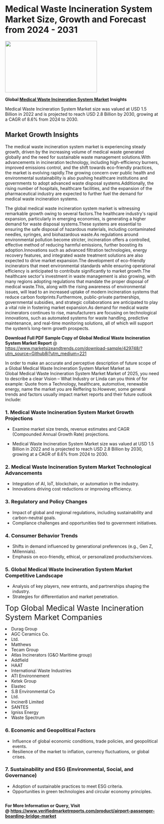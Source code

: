 <H1>Medical Waste Incineration System Market Size, Growth and Forecast from 2024 - 2031</H1><img class="aligncenter size-medium wp-image-584254" src="https://thirdeyenews.in/wp-content/uploads/2024/09/Global-Market-Research-300x168.jpeg" alt="" width="300" height="168" /><p><strong>Global&nbsp;<a href="https://www.marketsizeandtrends.com/download-sample/429748/?utm_source=Github8j?utm_medium=221">Medical Waste Incineration System Market</a> Insights</strong></p><p>Medical Waste Incineration System Market size was valued at USD 1.5 Billion in 2022 and is projected to reach USD 2.8 Billion by 2030, growing at a CAGR of 8.6% from 2024 to 2030.</p><p><h2>Market Growth Insights</h2> <p>The medical waste incineration system market is experiencing steady growth, driven by the increasing volume of medical waste generated globally and the need for sustainable waste management solutions.With advancements in incineration technology, including high-efficiency burners, improved emissions control, and the shift towards eco-friendly practices, the market is evolving rapidly.The growing concern over public health and environmental sustainability is also pushing healthcare institutions and governments to adopt advanced waste disposal systems.Additionally, the rising number of hospitals, healthcare facilities, and the expansion of the pharmaceutical industry are expected to further fuel the demand for medical waste incineration systems.</p> <p>The global medical waste incineration system market is witnessing remarkable growth owing to several factors.The healthcare industry's rapid expansion, particularly in emerging economies, is generating a higher demand for waste disposal systems.These systems are essential to ensuring the safe disposal of hazardous materials, including contaminated needles, syringes, and biohazardous waste.As regulations around environmental pollution become stricter, incineration offers a controlled, effective method of reducing harmful emissions, further boosting its adoption.Innovations such as advanced filtration technologies, energy recovery features, and integrated waste treatment solutions are also expected to drive market expansion.The development of eco-friendly incinerators that meet environmental standards while ensuring operational efficiency is anticipated to contribute significantly to market growth.The healthcare sector's investment in waste management is also growing, with many regions adopting regulations that mandate the proper disposal of medical waste.This, along with the rising awareness of environmental issues, will lead to an increased uptake of modern incineration systems that reduce carbon footprints.Furthermore, public-private partnerships, governmental subsidies, and strategic collaborations are anticipated to play a vital role in fostering market expansion.As demand for medical waste incinerators continues to rise, manufacturers are focusing on technological innovations, such as automated systems for waste handling, predictive maintenance, and real-time monitoring solutions, all of which will support the system’s long-term growth prospects.</p> <p><span class=""><strong>Download Full PDF Sample Copy of Global Medical Waste Incineration System Market Report</strong> @ <a href="https://www.marketsizeandtrends.com/download-sample/429748/?utm_source=Github8j?utm_medium=221" target="_blank">https://www.marketsizeandtrends.com/download-sample/429748/?utm_source=Github8j?utm_medium=221</a></span></p><p>In order to make an accurate and perceptive description of future scope of a Global&nbsp;Medical Waste Incineration System Market Market as Global&nbsp;Medical Waste Incineration System Market Market of 2025, you need to describe a clear Vision &ndash; What Industry or Linda can you think of for example: Quote from a Technology, healthcare, automotive, renewable energy, name the market you are Reffering to.However, some general trends and factors usually impact market reports and their future outlook include:</p><h3>1.&nbsp;<strong>Medical Waste Incineration System Market Growth Projections</strong></h3><ul><li>Examine market size trends, revenue estimates and CAGR (Compounded Annual Growth Rate) projections.</li><li><p>Medical Waste Incineration System Market size was valued at USD 1.5 Billion in 2022 and is projected to reach USD 2.8 Billion by 2030, growing at a CAGR of 8.6% from 2024 to 2030.</p></li></ul><h3>2.&nbsp;<strong>Medical Waste Incineration System Market Technological Advancements</strong></h3><ul><li>Integration of AI, IoT, blockchain, or automation in the industry.</li><li>Innovations driving cost reductions or improving efficiency.</li></ul><h3>3.&nbsp;<strong>Regulatory and Policy Changes</strong></h3><ul><li>Impact of global and regional regulations, including sustainability and carbon-neutral goals.</li><li>Compliance challenges and opportunities tied to government initiatives.</li></ul><h3>4.&nbsp;<strong>Consumer Behavior Trends</strong></h3><ul><li>Shifts in demand influenced by generational preferences (e.g., Gen Z, Millennials).</li><li>Emphasis on eco-friendly, ethical, or personalized products/services.</li></ul><h3>5.&nbsp;<strong>Global Medical Waste Incineration System Market Competitive Landscape</strong></h3><ul><li>Analysis of key players, new entrants, and partnerships shaping the industry.</li><li>Strategies for differentiation and market penetration.</li></ul><p data-pm-slice="1 1 []"><span style="color: inherit; font-family: inherit; font-size: 25px;">Top Global Medical Waste Incineration System Market Companies</span></p><div class="" data-test-id=""><p><li>Durag Group</li><li> AGC Ceramics Co.</li><li>Ltd.</li><li> Matthews</li><li> Tecam Group</li><li> Atlas Incinerators (G&O Maritime group)</li><li> Addfield</li><li> HAAT</li><li> International Waste Industries</li><li> ATI Environnement</li><li> Ketek Group</li><li> Elastec</li><li> S.B Environmental Co</li><li> Ltd.</li><li> Inciner8 Limited</li><li> SANTES</li><li> Igniss Energy</li><li> Waste Spectrum</li></p></div><h3>6.&nbsp;<strong>Economic and Geopolitical Factors</strong></h3><ul><li>Influence of global economic conditions, trade policies, and geopolitical events.</li><li>Resilience of the market to inflation, currency fluctuations, or global crises.</li></ul><h3>7.&nbsp;<strong>Sustainability and ESG (Environmental, Social, and Governance)</strong></h3><ul><li>Adoption of sustainable practices to meet ESG criteria.</li><li>Opportunities in green technologies and circular economy principles.</li></ul><h2><strong style="font-size: 14px;">For More Information or Query, Visit @&nbsp;</strong><a style="background-color: #ffffff; font-size: 14px;" href="https://www.marketsizeandtrends.com/report/medical-waste-incineration-system-market/" target="_blank">https://www.verifiedmarketreports.com/product/airport-passenger-boarding-bridge-market</a></h2>